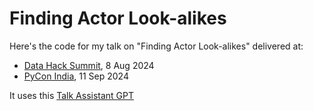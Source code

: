 # Finding Actor Look-alikes

Here's the code for my talk on "Finding Actor Look-alikes" delivered at:

- [Data Hack Summit](https://www.analyticsvidhya.com/datahacksummit/), 8 Aug 2024
- [PyCon India](https://in.pycon.org/cfp/2024/proposals/finding-actor-look-alikes-with-multi-modal-llms~azpn8/), 11 Sep 2024

It uses this [Talk Assistant GPT](https://chatgpt.com/g/g-W4sPQhWU7-talk-assistant-august-2024)
